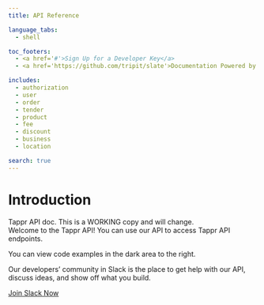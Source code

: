 ```yaml
---
title: API Reference

language_tabs:
  - shell

toc_footers:
  - <a href='#'>Sign Up for a Developer Key</a>
  - <a href='https://github.com/tripit/slate'>Documentation Powered by Slate</a>

includes:
  - authorization
  - user
  - order
  - tender
  - product
  - fee
  - discount
  - business
  - location

search: true
---
```

# Introduction

<aside class="notice">Tappr API doc. This is a WORKING copy and will change.</aside>
Welcome to the Tappr API! You can use our API to access Tappr API endpoints.

You can view code examples in the dark area to the right.

Our developers’ community in Slack is the place to get help with our API, discuss ideas, and show off what you build.

   [Join Slack Now](https://slackin-tpsaqfrvhh.now.sh/)

   <script async defer src="https://slackin-tpsaqfrvhh.now.sh/slackin.js"></script>
